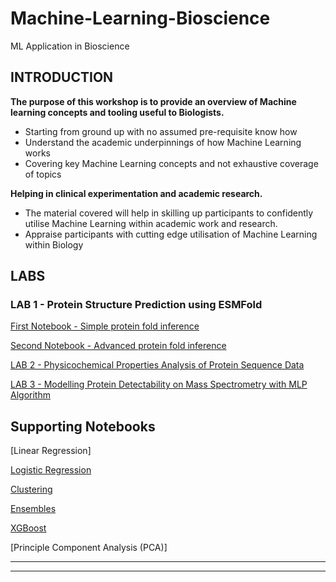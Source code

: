 # Machine-Learning-Bioscience
ML Application in Bioscience

## INTRODUCTION

**The purpose of this workshop is to provide an overview of Machine learning concepts and tooling useful to Biologists.**

- Starting from ground up with no assumed pre-requisite know how
- Understand the academic underpinnings of how Machine Learning works
- Covering key Machine Learning concepts and not exhaustive coverage of topics

**Helping in clinical experimentation and academic research.**

- The material covered will help in skilling up participants to confidently utilise Machine Learning within academic work and research.
- Appraise participants with cutting edge utilisation of Machine Learning within Biology


## LABS

### LAB 1 - Protein Structure Prediction using ESMFold

[First Notebook - Simple protein fold inference](https://https://colab.research.google.com/github/sokrypton/ColabFold/blob/main/ESMFold.ipynb)

[Second Notebook - Advanced protein fold inference](https://colab.research.google.com/github/sokrypton/ColabFold/blob/main/beta/ESMFold_advanced.ipynb)

[LAB 2 - Physicochemical Properties Analysis of Protein Sequence Data](https://colab.research.google.com/drive/1mdL5pJHk7IJZKC893MtemXI9Dqt_0Xug?usp=sharing)

[LAB 3 - Modelling Protein Detectability on Mass Spectrometry with MLP Algorithm](https://colab.research.google.com/drive/1tXJbxi7O93guCJeEIC3ofC7XIeEGdoBl#scrollTo=4acfe790) 


## Supporting Notebooks

[Linear Regression]

[Logistic Regression](https://colab.research.google.com/github/diannekrouse/LRPython/blob/master/LogisticRegression.ipynb#scrollTo=adkqunikbhGd)

[Clustering](https://colab.research.google.com/github/csmastersUH/data_analysis_with_python_spring_2020/blob/master/clustering.ipynb#scrollTo=LtoNqvGhy_gV)

[Ensembles](https://colab.research.google.com/drive/1U86EVD-6ulYMxTzDX8-m6nEptYq0yaej#scrollTo=ol7c7anDgqR9)

[XGBoost](https://colab.research.google.com/github/sigopt/sigopt-examples/blob/experiment-management/xgboost_py_classifier.ipynb#scrollTo=7Qmf-Jeo_nsH)


[Principle Component Analysis (PCA)]

***
***
